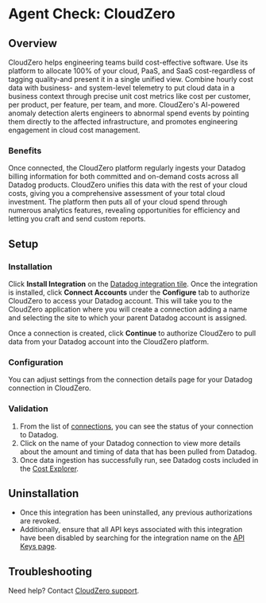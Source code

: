 # Agent Check: CloudZero

## Overview

CloudZero helps engineering teams build cost-effective software. Use its platform to allocate 100% of your cloud, PaaS, and SaaS cost-regardless of tagging quality-and present it in a single unified view. Combine hourly cost data with business- and system-level telemetry to put cloud data in a business context through precise unit cost metrics like cost per customer, per product, per feature, per team, and more. CloudZero's AI-powered anomaly detection alerts engineers to abnormal spend events by pointing them directly to the affected infrastructure, and promotes engineering engagement in cloud cost management.

### Benefits

Once connected, the CloudZero platform regularly ingests your Datadog billing information for both committed and on-demand costs across all Datadog products. CloudZero unifies this data with the rest of your cloud costs, giving you a comprehensive assessment of your total cloud investment. The platform then puts all of your cloud spend through numerous analytics features, revealing opportunities for efficiency and letting you craft and send custom reports.

## Setup

### Installation

Click **Install Integration** on the [Datadog integration tile][2]. Once the integration is installed, click **Connect Accounts** under the **Configure** tab to authorize CloudZero to access your Datadog account. This will take you to the CloudZero application where you will create a connection adding a name and selecting the site to which your parent Datadog account is assigned.

Once a connection is created, click **Continue** to authorize CloudZero to pull data from your Datadog account into the CloudZero platform.

### Configuration

You can adjust settings from the connection details page for your Datadog connection in CloudZero.

### Validation

1. From the list of [connections][3], you can see the status of your connection to Datadog.
2. Click on the name of your Datadog connection to view more details about the amount and timing of data that has been pulled from Datadog.
3. Once data ingestion has successfully run, see Datadog costs included in the [Cost Explorer][4].

## Uninstallation

- Once this integration has been uninstalled, any previous authorizations are revoked.
- Additionally, ensure that all API keys associated with this integration have been disabled by searching for the integration name on the [API Keys page][5].

## Troubleshooting

Need help? Contact [CloudZero support][6].

[1]: https://app.cloudzero.com
[2]: /integrations/cloudzero
[3]: https://app.cloudzero.com/organization/connections
[4]: https://app.cloudzero.com/explorer
[5]: /organization-settings/api-keys
[6]: mailto:support@cloudzero.com
